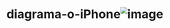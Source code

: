 # diagrama-o-iPhone![image](https://github.com/user-attachments/assets/a009fc29-7886-46d5-8ad7-bbbab58c3801)
